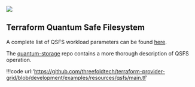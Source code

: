 ![](terraform/img//terraform_.png)

## Terraform Quantum Safe Filesystem

A complete list of QSFS workload parameters can be found [here](https://github.com/threefoldtech/terraform-provider-grid/blob/development/docs/resources/deployment.md#nested-schema-for-qsfs). 

The [quantum-storage](https://github.com/threefoldtech/quantum-storage) repo contains a more thorough description of QSFS operation.


!!!code url:'https://github.com/threefoldtech/terraform-provider-grid/blob/development/examples/resources/qsfs/main.tf'


